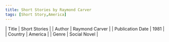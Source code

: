```yaml
---
title: Short Stories by Raymond Carver
tags: [Short Story,America]
---     
```

| Title | Short Stories  |
| Author |  Raymond Carver  |
| Publication Date | 1981   |
| Country | America |
| Genre | Social Novel  |
        